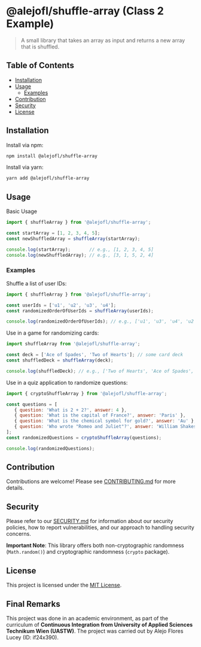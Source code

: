 # @alejofl/shuffle-array (Class 2 Example)

> A small library that takes an array as input and returns a new array that is shuffled.

## Table of Contents

- [Installation](#installation)
- [Usage](#usage)
   - [Examples](#examples)
- [Contribution](#contribution)
- [Security](#security)
- [License](#license)

## Installation

Install via npm:

```bash
npm install @alejofl/shuffle-array
```

Install via yarn:

```bash
yarn add @alejofl/shuffle-array
```

## Usage

Basic Usage

```js
import { shuffleArray } from '@alejofl/shuffle-array';

const startArray = [1, 2, 3, 4, 5];
const newShuffledArray = shuffleArray(startArray);

console.log(startArray);       // e.g., [1, 2, 3, 4, 5]
console.log(newShuffledArray); // e.g., [3, 1, 5, 2, 4]
```

### Examples

Shuffle a list of user IDs:

```js
import { shuffleArray } from '@alejofl/shuffle-array';

const userIds = ['u1', 'u2', 'u3', 'u4'];
const randomizedOrderOfUserIds = shuffleArray(userIds);

console.log(randomizedOrderOfUserIds); // e.g., ['u1', 'u3', 'u4', 'u2']
```

Use in a game for randomizing cards:

```js
import shuffleArray from '@alejofl/shuffle-array';

const deck = ['Ace of Spades', 'Two of Hearts']; // some card deck
const shuffledDeck = shuffleArray(deck);

console.log(shuffledDeck); // e.g., ['Two of Hearts', 'Ace of Spades', ...]
```

Use in a quiz application to randomize questions:

```js
import { cryptoShuffleArray } from '@alejofl/shuffle-array';

const questions = [
   { question: 'What is 2 + 2?', answer: 4 },
   { question: 'What is the capital of France?', answer: 'Paris' },
   { question: 'What is the chemical symbol for gold?', answer: 'Au' },
   { question: 'Who wrote "Romeo and Juliet"?', answer: 'William Shakespeare' }
];
const randomizedQuestions = cryptoShuffleArray(questions);

console.log(randomizedQuestions);
```

## Contribution

Contributions are welcome! Please see [CONTRIBUTING.md](./CONTRIBUTING.md) for more details.

## Security

Please refer to our [SECURITY.md](./SECURITY.md) for information about our security policies, how to report vulnerabilities, and our approach to handling security concerns.

**Important Note**: This library offers both non-cryptographic randomness (`Math.random()`) and cryptographic randomness (`crypto` package).

## License

This project is licensed under the [MIT License](./LICENSE.md).

## Final Remarks

This project was done in an academic environment, as part of the curriculum of **Continuous Integration from University of Applied Sciences Technikum Wien (UASTW)**. The project was carried out by Alejo Flores Lucey (ID: if24x390).